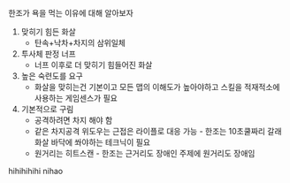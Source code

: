 한조가 욕을 먹는 이유에 대해 알아보자

1. 맞히기 힘든 화살 
   - 탄속+낙차+차지의 삼위일체
2. 투사체 판정 너프
   - 너프 이후로 더 맞히기 힘들어진 화살
3. 높은 숙련도를 요구
   - 화살을 맞히는건 기본이고 모든 맵의 이해도가 높아야하고 스킬을 적재적소에 사용하는 게임센스가 필요
4. 기본적으로 구림
   - 공격하려면 차지 해야 함 
   - 같은 차지공격 위도우는 근접은 라이플로 대응 가능 - 한조는 10초쿨짜리 갈래화살 바닥에 쏴야하는 테크닉이 필요
   - 원거리는 히트스캔 - 한조는 근거리도 장애인 주제에 원거리도 장애임

hihihihihi
nihao
